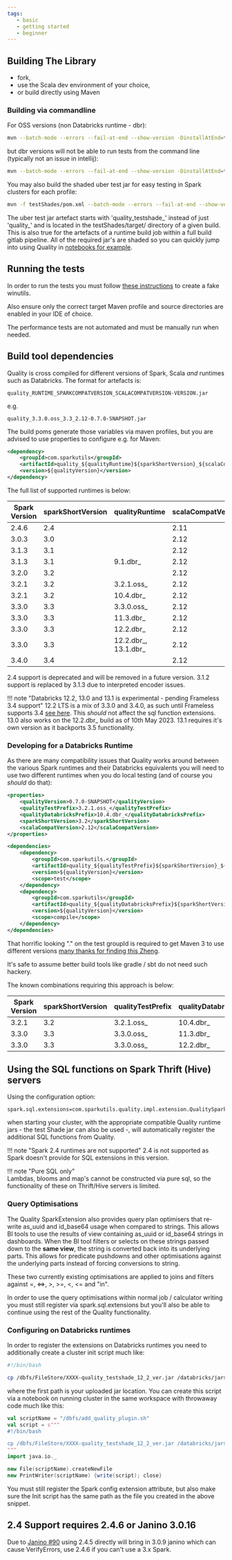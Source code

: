 ```yaml
---
tags:
   - basic
   - getting started
   - beginner
---
```


## Building The Library

* fork, 
* use the Scala dev environment of your choice,
* or build directly using Maven

### Building via commandline

For OSS versions (non Databricks runtime - dbr):

```bash
mvn --batch-mode --errors --fail-at-end --show-version -DinstallAtEnd=true -DdeployAtEnd=true -DskipTests install -P Spark321
```

but dbr versions will not be able to run tests from the command line (typically not an issue in intellij):

```bash
mvn --batch-mode --errors --fail-at-end --show-version -DinstallAtEnd=true -DdeployAtEnd=true -DskipTests clean install -P 10.4.dbr
```

You may also build the shaded uber test jar for easy testing in Spark clusters for each profile:

```bash
mvn -f testShades/pom.xml --batch-mode --errors --fail-at-end --show-version -DinstallAtEnd=true -DdeployAtEnd=true -Dmaven.test.skip=true clean install -P 10.4.dbr
```

The uber test jar artefact starts with 'quality_testshade_' instead of just 'quality_' and is located in the testShades/target/ directory of a given build.  This is also true for the artefacts of a runtime build job within a full build gitlab pipeline.  All of the required jar's are shaded so you can quickly jump into using Quality in [notebooks for example](running_on_databricks/#testing-out-quality-via-notebooks).

## Running the tests

In order to run the tests you must follow [these instructions](https://github.com/globalmentor/hadoop-bare-naked-local-fs/issues/2#issuecomment-1444453024) to create a fake winutils.

Also ensure only the correct target Maven profile and source directories are enabled in your IDE of choice. 

The performance tests are not automated and must be manually run when needed.

## Build tool dependencies

Quality is cross compiled for different versions of Spark, Scala _and_ runtimes such as Databricks.  The format for artefacts is:

```
quality_RUNTIME_SPARKCOMPATVERSION_SCALACOMPATVERSION-VERSION.jar
```

e.g.

```
quality_3.3.0.oss_3.3_2.12-0.7.0-SNAPSHOT.jar
```

The build poms generate those variables via maven profiles, but you are advised to use properties to configure e.g. for Maven:

```xml
<dependency>
    <groupId>com.sparkutils</groupId>
    <artifactId>quality_${qualityRuntime}${sparkShortVersion}_${scalaCompatVersion}</artifactId>
    <version>${qualityVersion}</version>
</dependency>
```

The full list of supported runtimes is below:

| Spark Version | sparkShortVersion | qualityRuntime | scalaCompatVersion |
|---------------| - | - | - |
| 2.4.6         | 2.4 | | 2.11 | 
| 3.0.3         | 3.0 | | 2.12 | 
| 3.1.3         | 3.1 | | 2.12 | 
| 3.1.3         | 3.1 | 9.1.dbr_ | 2.12 | 
| 3.2.0         | 3.2 | | 2.12 | 
| 3.2.1         | 3.2 | 3.2.1.oss_ | 2.12 | 
| 3.2.1         | 3.2 | 10.4.dbr_ | 2.12 | 
| 3.3.0         | 3.3 | 3.3.0.oss_ | 2.12 | 
| 3.3.0         | 3.3 | 11.3.dbr_ | 2.12 |
| 3.3.0         | 3.3 | 12.2.dbr_ | 2.12 |
| 3.3.0         | 3.3 | 12.2.dbr_, 13.1.dbr_ | 2.12 |
| 3.4.0         | 3.4 | | 2.12 |

2.4 support is deprecated and will be removed in a future version.  3.1.2 support is replaced by 3.1.3 due to interpreted encoder issues. 

!!! note "Databricks 12.2, 13.0 and 13.1 is experimental - pending Frameless 3.4 support"
    12.2 LTS is a mix of 3.3.0 and 3.4.0, as such until Frameless supports 3.4 [see here](https://github.com/typelevel/frameless/issues/698).  This _should_ not affect the sql function extensions.
    13.0 also works on the 12.2.dbr_ build as of 10th May 2023.  13.1 requires it's own version as it backports 3.5 functionality.

### Developing for a Databricks Runtime

As there are many compatibility issues that Quality works around between the various Spark runtimes and their Databricks equivalents you will need to use two different runtimes when you do local testing (and of course you _should_ do that):

```xml
<properties>
    <qualityVersion>0.7.0-SNAPSHOT</qualityVersion>
    <qualityTestPrefix>3.2.1.oss_</qualityTestPrefix>
    <qualityDatabricksPrefix>10.4.dbr_</qualityDatabricksPrefix>
    <sparkShortVersion>3.2</sparkShortVersion>
    <scalaCompatVersion>2.12</scalaCompatVersion>    
</properties>

<dependencies>
    <dependency>
        <groupId>com.sparkutils.</groupId>
        <artifactId>quality_${qualityTestPrefix}${sparkShortVersion}_${scalaCompatVersion}</artifactId>
        <version>${qualityVersion}</version>
        <scope>test</scope>
    </dependency>
    <dependency>
        <groupId>com.sparkutils</groupId>
        <artifactId>quality_${qualityDatabricksPrefix}${sparkShortVersion}_${scalaCompatVersion}</artifactId>
        <version>${qualityVersion}</version>
        <scope>compile</scope>
    </dependency>
</dependencies>
```

That horrific looking "." on the test groupId is required to get Maven 3 to use different versions [many thanks for finding this Zheng](https://stackoverflow.com/a/67743309).

It's safe to assume better build tools like gradle / sbt do not need such hackery. 

The known combinations requiring this approach is below:

| Spark Version | sparkShortVersion | qualityTestPrefix | qualityDatabricksPrefix | scalaCompatVersion |
| - | - | - | - | - |
| 3.2.1 | 3.2 | 3.2.1.oss_ | 10.4.dbr_ | 2.12 | 
| 3.3.0 | 3.3 | 3.3.0.oss_ | 11.3.dbr_ | 2.12 | 
| 3.3.0 | 3.3 | 3.3.0.oss_ | 12.2.dbr_ | 2.12 | 

## Using the SQL functions on Spark Thrift (Hive) servers

Using the configuration option:

```
spark.sql.extensions=com.sparkutils.quality.impl.extension.QualitySparkExtension
```

when starting your cluster, with the appropriate compatible Quality runtime jars - the test Shade jar can also be used -, will automatically register the additional SQL functions from Quality.

!!! note "Spark 2.4 runtimes are not supported"
    2.4 is not supported as Spark doesn't provide for SQL extensions in this version.
      
!!! note "Pure SQL only"    
    Lambdas, blooms and map's cannot be constructed via pure sql, so the functionality of these on Thrift/Hive servers is limited. 

### Query Optimisations

The Quality SparkExtension also provides query plan optimisers that re-write as_uuid and id_base64 usage when compared to strings.  This allows BI tools to use the results of view containing as_uuid or id_base64 strings in dashboards.  When the BI tool filters or selects on these strings passed down to the **same view**, the string is converted back into its underlying parts.  This allows for predicate pushdowns and other optimisations against the underlying parts instead of forcing conversions to string.

These two currently existing optimisations are applied to joins and filters against =, <=>, >, >=, <, <= and "in".

In order to use the query optimisations within normal job / calculator writing you must still register via spark.sql.extensions but you'll also be able to continue using the rest of the Quality functionality.  

### Configuring on Databricks runtimes

In order to register the extensions on Databricks runtimes you need to additionally create a cluster init script much like:

```bash
#!/bin/bash

cp /dbfs/FileStore/XXXX-quality_testshade_12_2_ver.jar /databricks/jars/quality_testshade_12_2_ver.jar
```

where the first path is your uploaded jar location.  You can create this script via a notebook on running cluster in the same workspace with throwaway code much like this:

```scala
val scriptName = "/dbfs/add_quality_plugin.sh"
val script = s"""
#!/bin/bash

cp /dbfs/FileStore/XXXX-quality_testshade_12_2_ver.jar /databricks/jars/quality_testshade_12_2_ver.jar
"""
import java.io._

new File(scriptName).createNewFile
new PrintWriter(scriptName) {write(script); close}
```

You must still register the Spark config extension attribute, but also make sure the Init script has the same path as the file you created in the above snippet.

## 2.4 Support requires 2.4.6 or Janino 3.0.16

Due to [Janino #90](https://github.com/janino-compiler/janino/issues/90) using 2.4.5 directly will bring in 3.0.9 janino which can cause VerifyErrors, use 2.4.6 if you can't use a 3.x Spark.

